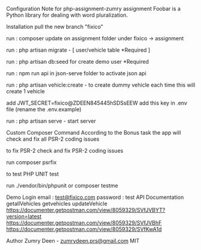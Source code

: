 Configuration Note for php-assignment-zumry assignment
Foobar is a Python library for dealing with word pluralization.

Installation
pull the new branch "fixico"

run : composer update on assignment folder under fixico -> assignment

run : php artisan migrate - [ user/vehicle table *Required ]

run : php artisan db:seed for create demo user *Required

run : npm run api in json-serve folder to activate json api

run : php artisan vehicle:create - to create dummy vehicle each time this will create 1 vehicle

add JWT_SECRET=fixico@ZDEEN845445hSDSsEEW add this key in .env file (rename the .env.example)

run : php artisan serve - start server

Custom Composer Command
According to the Bonus task the app will check and fix all PSR-2 coding issues

to fix PSR-2 check and fix PSR-2 coding issues

run composer psrfix

to test PHP UNIT test

run ./vendor/bin/phpunit or composer testme

Demo Login
email : test@fixico.com
password : test
API Documentation
getallVehicles
getvehicles
updateVehicle
https://documenter.getpostman.com/view/8059329/SVfJVBYT?version=latest https://documenter.getpostman.com/view/8059329/SVfJVBhF https://documenter.getpostman.com/view/8059329/SVfKwA1d

Author
Zumry Deen - zumrydeen.prs@gmail.com
MIT

